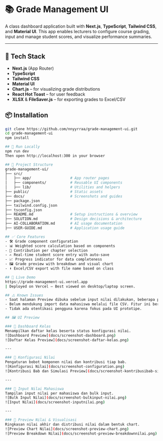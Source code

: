 # 📚 Grade Management UI

A class dashboard application built with **Next.js**, **TypeScript**, **Tailwind CSS**, and **Material UI**. This app enables lecturers to configure course grading, input and manage student scores, and visualize performance summaries.

---

## 🚀 Tech Stack
- **Next.js** (App Router)
- **TypeScript**
- **Tailwind CSS**
- **Material UI**
- **Chart.js** – for visualizing grade distributions
- **React Hot Toast** – for user feedback
- **XLSX** & **FileSaver.js** – for exporting grades to Excel/CSV

## 📦 Installation
```bash
git clone https://github.com/nnyyrraa/grade-management-ui.git
cd grade-management-ui
npm install

## 🧪 Run Locally
npm run dev
Then open http://localhost:300 in your browser

## 📁 Project Structure
grade-management-ui/
├── src/
│   ├── app/                  # App router pages
│   ├── components/           # Reusable UI components
│   ├── lib/                  # Utilities and helpers
├── public/                   # Static assets
├── docs/                     # Screenshots and guides
├── package.json
├── tailwind.config.json
├── tsconfig.json
├── README.md                 # Setup instructions & overview
├── SOLUTION.md               # Design decisions & architecture
├── AI-COLLABORATION.md       # AI usage documentation
├── USER-GUIDE.md             # Application usage guide

## ✅ Core Features
- 🛠️ Grade component configuration
- 📊 Weighted score calculation based on components
- 🧮 Contribution per chapter selection
- ✍️ Real-time student score entry with auto-save
- 📈 Progress indicator for data completeness
- 🖼️ Grade preview with breakdown and visual chart
- ⬇️ Excel/CSV export with file name based on class

## 🔗 Live Demo
https://grade-management-ui.vercel.app
| Deployed on Vercel – Best viewed on desktop/laptop screen.

## ⚠️ Known Issues
- Saat halaman Preview dibuka sebelum input nilai dilakukan, beberapa perhitungan rata-rata masih menunjukkan 0.00. (Solusi: pastikan nilai dimasukkan dulu agar preview bekerja maksimal.)
- Belum mendukung import data mahasiswa melalui file CSV. Fitur ini bersifat optional (Priority 2).
- Tidak ada otentikasi pengguna karena fokus pada UI prototipe.

## 🖼️ UI Preview

### 📌 Dashboard Kelas
Menampilkan daftar kelas beserta status konfigurasi nilai.
![Dashboard Preview](docs/screenshot-dashboard.png)
![Daftar Kelas Preview](docs/screenshot-daftar-kelas.png)

---

### 📌 Konfigurasi Nilai
Pengaturan bobot komponen nilai dan kontribusi tiap bab.
![Konfigurasi Nilai](docs/screenshot-configuration.png)
![Kontribusi Bab dan Simulasi Preview](docs/screenshot-kontribusibab-simulasinilai.png)

---

### 📌 Input Nilai Mahasiswa
Tampilan input nilai per mahasiswa dan bulk input.
![Bulk Input Nilai](docs/screenshot-bulkinput-nilai.png)
![Input Nilai](docs/screenshot-inputnilai.png)

---

### 📌 Preview Nilai & Visualisasi
Ringkasan nilai akhir dan distribusi nilai dalam bentuk chart.
![Preview Chart Nilai](docs/screenshot-preview-chart.png)
![Preview Breakdown Nilai](docs/screenshot-preview-breakdownnilai.png)
